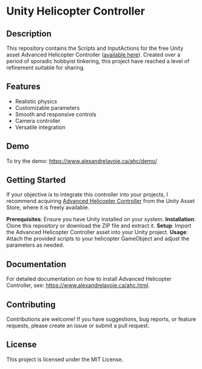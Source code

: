 # Unity Helicopter Controller

## Description
This repository contains the Scripts and InputActions for the free Unity asset Advanced Helicopter Controller ([available here](https://assetstore.unity.com/packages/tools/physics/advanced-helicopter-controller-215906)). Created over a period of sporadic hobbyist tinkering, this project have reached a level of refinement suitable for sharing. 

## Features
- Realistic physics
- Customizable parameters
- Smooth and responsive controls
- Camera controller
- Versatile integration

## Demo
To try the demo: https://www.alexandrelavoie.ca/ahc/demo/

## Getting Started
If your objective is to integrate this controller into your projects, I recommend acquiring [Advanced Helicopter Controller](https://assetstore.unity.com/packages/tools/physics/advanced-helicopter-controller-215906) from the Unity Asset Store, where it is freely available.

**Prerequisites**: Ensure you have Unity installed on your system.
**Installation**: Clone this repository or download the ZIP file and extract it.
**Setup**: Import the Advanced Helicopter Controller asset into your Unity project.
**Usage**: Attach the provided scripts to your helicopter GameObject and adjust the parameters as needed.

## Documentation
For detailed documentation on how to install Advanced Helicopter Controller, see: https://www.alexandrelavoie.ca/ahc.html.

## Contributing
Contributions are welcome! If you have suggestions, bug reports, or feature requests, please create an issue or submit a pull request.

## License
This project is licensed under the MIT License.